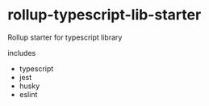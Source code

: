 # rollup-typescript-lib-starter
Rollup starter for typescript library

includes
- typescript
- jest
- husky
- eslint
